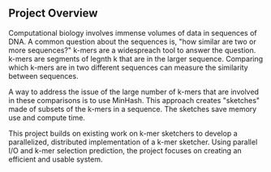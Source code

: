 ## Project Overview

Computational biology involves immense volumes of data in sequences of DNA. A common question about the sequences is, "how similar are two or more sequences?" k-mers are a widespreach tool to answer the question. k-mers are segments of legnth k that are in the larger sequence. Comparing which k-mers are in two different sequences can measure the similarity between sequences.

A way to address the issue of the large number of k-mers that are involved in these comparisons is to use MinHash. This approach creates "sketches" made of subsets of the k-mers in a sequence. The sketches save memory use and compute time.

This project builds on existing work on k-mer sketchers to develop a parallelized, distributed implementation of a k-mer sketcher. Using parallel I/O and k-mer selection prediction, the project focuses on creating an efficient and usable system.
